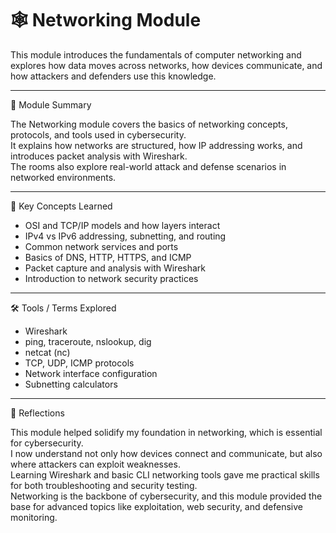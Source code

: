 # 🕸️ Networking Module

This module introduces the fundamentals of computer networking and explores how data moves across networks, how devices communicate, and how attackers and defenders use this knowledge.

---

📘 Module Summary

The Networking module covers the basics of networking concepts, protocols, and tools used in cybersecurity.  
It explains how networks are structured, how IP addressing works, and introduces packet analysis with Wireshark.  
The rooms also explore real-world attack and defense scenarios in networked environments.

---

🧠 Key Concepts Learned

- OSI and TCP/IP models and how layers interact
- IPv4 vs IPv6 addressing, subnetting, and routing
- Common network services and ports
- Basics of DNS, HTTP, HTTPS, and ICMP
- Packet capture and analysis with Wireshark
- Introduction to network security practices

---

🛠️ Tools / Terms Explored

- Wireshark
- ping, traceroute, nslookup, dig
- netcat (nc)
- TCP, UDP, ICMP protocols
- Network interface configuration
- Subnetting calculators

---

💬 Reflections

This module helped solidify my foundation in networking, which is essential for cybersecurity.  
I now understand not only how devices connect and communicate, but also where attackers can exploit weaknesses.  
Learning Wireshark and basic CLI networking tools gave me practical skills for both troubleshooting and security testing.  
Networking is the backbone of cybersecurity, and this module provided the base for advanced topics like exploitation, web security, and defensive monitoring.
